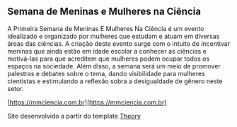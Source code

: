 ## Semana de Meninas e Mulheres na Ciência

A Primeira Semana de Meninas E Mulheres Na Ciência é um evento idealizado e organizado por mulheres que estudam e atuam em diversas áreas das ciências. A criação deste evento surge com o intuito de incentivar meninas que ainda estão em idade escolar a conhecer as ciências e motivá-las para que acreditem que mulheres podem ocupar todos os espaços na sociedade. Além disso, a semana será um meio de promover palestras e debates sobre o tema, dando visibilidade para mulheres cientistas e estimulando a reflexão sobra a desigualdade de gênero neste setor.

[https://mmciencia.com.br](https://mmciencia.com.br)

Site desenvolvido a partir do template [Theory](https://templated.co/theory)

